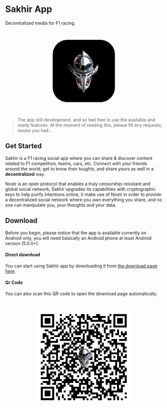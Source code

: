 ﻿# Sakhir App

Decentralized media for F1 racing.

<br>

<p align="center">
<img src="./assets/icon_rounded.png" width="200" />
</p>

<br>


> The app still development. and so feel free to use the available and ready features. At the moment of reading this, please fill any requests, issues you had...

## Get Started

Sakhir is a F1 racing social app where you can share & discover content related to F1 competition, teams, cars, etc. Connect with your friends around the world, get to know their toughts, and share yours as well in a <b>decentralized</b> way.

Nostr is an open protocol that enables a truly censorship-resistant and global social network, Sakhir upgrades its capabilities with cryptographic keys to help purify intentions online, it make use of Nostr in order to provide a decentralized social network where you own everything you share, and no one can manipulate you, your thoughts and your data.

## Download

Before you begin, please notice that the app is available currently on Android only, you will need basically an Android phone at least Android version (5.0.0+).

#### Direct download
You can start using Sakhir app by downloading it from [the download page here](https://github.com/Sakhir-Projects/sakhir-app/releases/tag/v1).


#### Qr Code

You can also scan this QR code to open the download page automatically.

<br>

<p align="center">
<img src="./assets/qr-code.png" width="300" />
</p>
